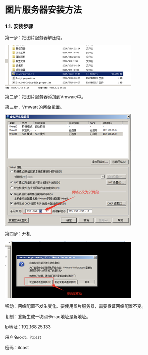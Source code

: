 # 图片服务器安装方法

### 1.1. 安装步骤

第一步：把图片服务器解压缩。

![](../../.gitbook/assets/image%20%2844%29.png)

第二步：把图片服务器添加到Vmware中。

第三步：Vmware的网络配置。

![](../../.gitbook/assets/image%20%2882%29.png)

第四步：开机

![](../../.gitbook/assets/image%20%28222%29.png)

移动：网络配置不发生变化。要使用图片服务器，需要保证网络配置不变。

复制：重新生成一块网卡mac地址是新地址。

Ip地址：192.168.25.133

用户名root、itcast

密码：itcast

